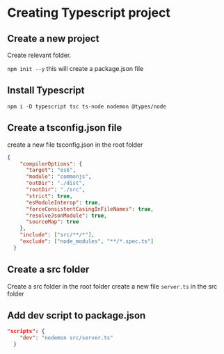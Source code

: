 # Creating Typescript project

## Create a new project
Create relevant folder.

```npm init --y```  this will create a package.json file

## Install Typescript
```npm i -D typescript tsc ts-node nodemon @types/node```

## Create a tsconfig.json file
create a new file tsconfig.json in the root folder

```json
{
    "compilerOptions": {
      "target": "es6",
      "module": "commonjs",
      "outDir": "./dist",
      "rootDir": "./src",
      "strict": true,
      "esModuleInterop": true,
      "forceConsistentCasingInFileNames": true,
      "resolveJsonModule": true,
      "sourceMap": true
    },
    "include": ["src/**/*"],
    "exclude": ["node_modules", "**/*.spec.ts"]
  }
```



## Create a src folder
Create a src folder in the root folder
create a new file ```server.ts``` in the src folder


## Add dev script to package.json
```json
"scripts": {
    "dev": "nodemon src/server.ts"
  }
```

